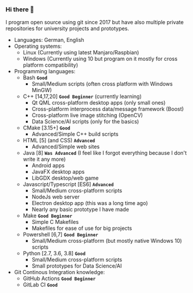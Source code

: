 ### Hi there 👋

<!--
**AnonymerNiklasistanonym/AnonymerNiklasistanonym** is a ✨ _special_ ✨ repository because its `README.md` (this file) appears on your GitHub profile.

Here are some ideas to get you started:

- 🔭 I’m currently working on ...
- 🌱 I’m currently learning ...
- 👯 I’m looking to collaborate on ...
- 🤔 I’m looking for help with ...
- 💬 Ask me about ...
- 📫 How to reach me: ...
- 😄 Pronouns: ...
- ⚡ Fun fact: ...
-->

I program open source using git since 2017 but have also multiple private repositories for university projects and prototypes.

- Languages: German, English
- Operating systems:
  - Linux (Currently using latest Manjaro/Raspbian)
  - Windows (Currently using 10 but program on it mostly for cross platform compatibility)
- Programming languages:
  - Bash **`Good`**
    - Small/Medium scripts (often cross platform with Windows MinGW)
  - C++ [14,17,20] **`Good Beginner`** (currently learning)
    - Qt QML cross-platform desktop apps (only small ones)
    - Cross-platform interprocess data/message framework (Boost)
    - Cross-platform live image stitching (OpenCV)
    - Data Science/AI scripts (only for the basics)
  - CMake [3.15+] **`Good`**
    - Advanced/Simple C++ build scripts
  - HTML [5] (and CSS) **`Advanced`**
    - Advanced/Simple web sites
  - Java [8] **`Was Advanced`** (I feel like I forgot everything because I don't write it any more)
    - Android apps
    - JavaFX desktop apps
    - LibGDX desktop/web game
  - Javascript/Typescript [ES6] **`Advanced`**
    - Small/Medium cross-platform scripts
    - NodeJs web server
    - Electron desktop app (this was a long time ago)
    - Nearly any basic prototype I have made
  - Make **`Good Beginner`**
    - Simple C Makefiles
    - Makefiles for ease of use for big projects
  - Powershell [6,7] **`Good Beginner`**
    - Small/Medium cross-platform (but mostly native Windows 10) scripts
  - Python [2.7, 3.6, 3.8] **`Good`**
    - Small/Medium cross-platform scripts
    - Small prototypes for Data Science/AI
- Git Continous Integration knowledge:
  - GitHub Actions **`Good Beginner`**
  - GitLab CI **`Good`**
